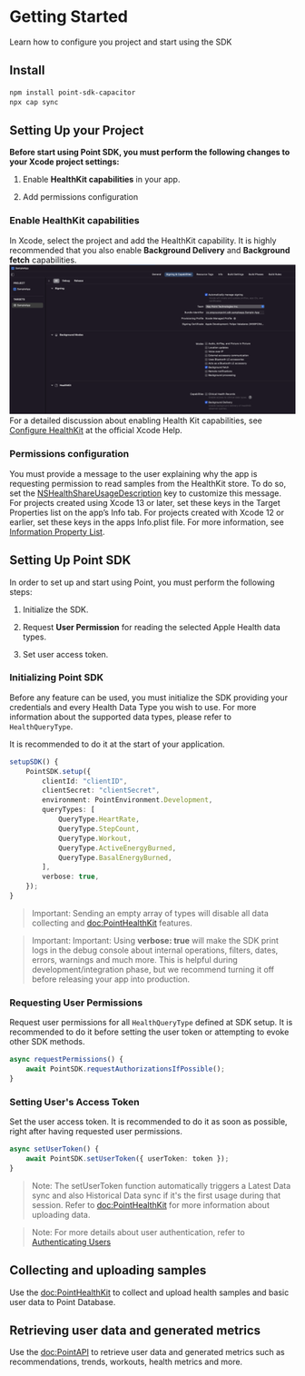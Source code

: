 # Getting Started

Learn how to configure you project and start using the SDK

## Install

```bash
npm install point-sdk-capacitor
npx cap sync
```

## Setting Up your Project

**Before start using Point SDK, you must perform the following changes to your Xcode project settings:**

1. Enable **HealthKit capabilities** in your app.

2. Add permissions configuration

### Enable HealthKit capabilities

In Xcode, select the project and add the HealthKit capability.
It is highly recommended that you also enable **Background Delivery** and **Background fetch** capabilities.
![Project capabilities.](Project-config.png)
For a detailed discussion about enabling Health Kit capabilities, see [Configure HealthKit](https://help.apple.com/xcode/mac/current/#/dev1a5823416) at the official Xcode Help.

### Permissions configuration

You must provide a message to the user explaining why the app is requesting permission to read samples from the HealthKit store.
To do so, set the [NSHealthShareUsageDescription](https://developer.apple.com/documentation/bundleresources/information_property_list/nshealthshareusagedescription) key to customize this message.
For projects created using Xcode 13 or later, set these keys in the Target Properties list on the app’s Info tab.
For projects created with Xcode 12 or earlier, set these keys in the apps Info.plist file.
For more information, see [Information Property List](https://developer.apple.com/documentation/bundleresources/information_property_list).

## Setting Up Point SDK

In order to set up and start using Point, you must perform the following steps:

1. Initialize the SDK.

2. Request **User Permission** for reading the selected Apple Health data types.

3. Set user access token.

### Initializing Point SDK

Before any feature can be used, you must initialize the SDK providing your credentials and every Health Data Type you wish to use. For more information about the supported data types, please refer to `HealthQueryType`.

It is recommended to do it at the start of your application.

```typescript
setupSDK() {
    PointSDK.setup({
        clientId: "clientID",
        clientSecret: "clientSecret",
        environment: PointEnvironment.Development,
        queryTypes: [
            QueryType.HeartRate,
            QueryType.StepCount,
            QueryType.Workout,
            QueryType.ActiveEnergyBurned,
            QueryType.BasalEnergyBurned,
        ],
        verbose: true,
    });
}
```

> Important: Sending an empty array of types will disable all data collecting and <doc:PointHealthKit> features.

> Important: Important: Using **verbose: true** will make the SDK print logs in the debug console about internal operations, filters, dates, errors, warnings and much more. This is helpful during development/integration phase, but we recommend turning it off before releasing your app into production.

### Requesting User Permissions

Request user permissions for all `HealthQueryType` defined at SDK setup. It is recommended to do it before setting the user token or attempting to evoke other SDK methods.

```typescript
async requestPermissions() {
    await PointSDK.requestAuthorizationsIfPossible();
}
```

### Setting User's Access Token

Set the user access token. It is recommended to do it as soon as possible, right after having requested user permissions.

```typescript
async setUserToken() {
    await PointSDK.setUserToken({ userToken: token });
}
```

> Note: The setUserToken function automatically triggers a Latest Data sync and also Historical Data sync if it's the first usage during that session. Refer to <doc:PointHealthKit> for more information about uploading data.

> Note: For more details about user authentication, refer to [Authenticating Users](AuthenticatingUsers.md)

## Collecting and uploading samples

Use the <doc:PointHealthKit> to collect and upload health samples and basic user data to Point Database.

## Retrieving user data and generated metrics

Use the <doc:PointAPI> to retrieve user data and generated metrics such as recommendations, trends, workouts, health metrics and more.
